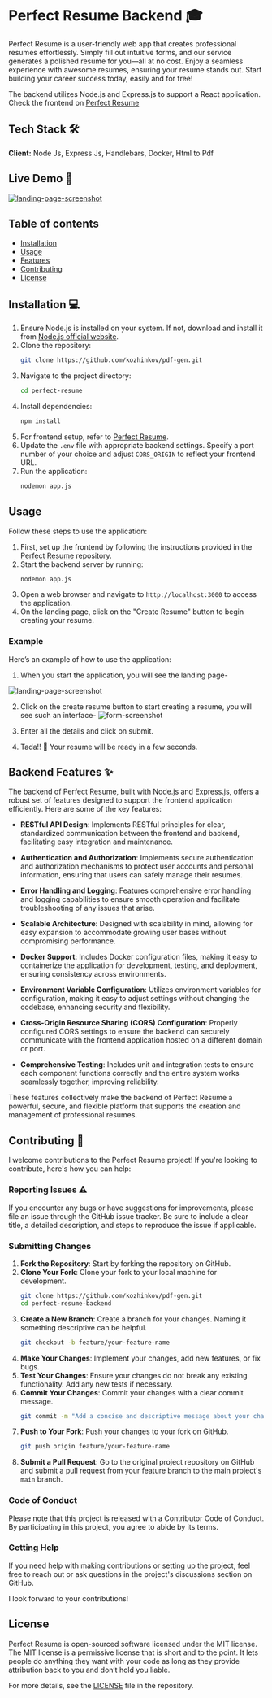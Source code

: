 
# Perfect Resume Backend :mortar_board:
 Perfect Resume is a user-friendly web app that creates professional
          resumes effortlessly. Simply fill out intuitive forms, and our service
          generates a polished resume for you—all at no cost. Enjoy a seamless
          experience with awesome resumes, ensuring your resume stands
          out. Start building your career success today, easily and for free!

The backend utilizes Node.js and Express.js to support a React application. Check the frontend on [Perfect Resume](https://github.com/kozhinkov/pdf-gen)


## Tech Stack :hammer_and_wrench:

**Client:** Node Js, Express Js, Handlebars, Docker, Html to Pdf


## Live Demo 🚀

[![landing-page-screenshot](./images/landing-page-screenshot.jpg)](https://perfect-resume.crafted-concepts.tech)

## Table of contents
- [Installation](#installation)
- [Usage](#usage)
- [Features](#features)
- [Contributing](#contributing)
- [License](#license)
## Installation 💻
1. Ensure Node.js is installed on your system. If not, download and install it from [Node.js official website](https://nodejs.org/).
2. Clone the repository:
    ```sh
    git clone https://github.com/kozhinkov/pdf-gen.git
    ```
3. Navigate to the project directory:
    ```sh
    cd perfect-resume
    ```
4. Install dependencies:
    ```sh
    npm install
    ```
5.   For frontend setup, refer to [Perfect Resume](https://github.com/kozhinkov/pdf-gen).
6. Update the `.env` file with appropriate backend settings. Specify a port number of your choice and adjust `CORS_ORIGIN` to reflect your frontend URL.
7. Run the application:
    ```sh
    nodemon app.js
    ```
    
## Usage

Follow these steps to use the application:

1. First, set up the frontend by following the instructions provided in the [Perfect Resume](https://github.com/kozhinkov/pdf-gen) repository.
2. Start the backend server by running:
    ```sh
    nodemon app.js
    ```
3. Open a web browser and navigate to `http://localhost:3000` to access the application.
4. On the landing page, click on the "Create Resume" button to begin creating your resume.

### Example
Here’s an example of how to use the application:
1. When you start the application, you will see the landing page-

![landing-page-screenshot](./images/landing-page-screenshot.jpg)

2. Click on the create resume button to start creating a resume, you will see such an interface-
![form-screenshot](./images/form-screenshot.jpg)

3. Enter all the details and click on submit.

4. Tada!! 🎉 Your resume will be ready in a few seconds.

## Backend Features :sparkles:

The backend of Perfect Resume, built with Node.js and Express.js, offers a robust set of features designed to support the frontend application efficiently. Here are some of the key features:

- **RESTful API Design**: Implements RESTful principles for clear, standardized communication between the frontend and backend, facilitating easy integration and maintenance.

- **Authentication and Authorization**: Implements secure authentication and authorization mechanisms to protect user accounts and personal information, ensuring that users can safely manage their resumes.

- **Error Handling and Logging**: Features comprehensive error handling and logging capabilities to ensure smooth operation and facilitate troubleshooting of any issues that arise.

- **Scalable Architecture**: Designed with scalability in mind, allowing for easy expansion to accommodate growing user bases without compromising performance.

- **Docker Support**: Includes Docker configuration files, making it easy to containerize the application for development, testing, and deployment, ensuring consistency across environments.

- **Environment Variable Configuration**: Utilizes environment variables for configuration, making it easy to adjust settings without changing the codebase, enhancing security and flexibility.

- **Cross-Origin Resource Sharing (CORS) Configuration**: Properly configured CORS settings to ensure the backend can securely communicate with the frontend application hosted on a different domain or port.

- **Comprehensive Testing**: Includes unit and integration tests to ensure each component functions correctly and the entire system works seamlessly together, improving reliability.

These features collectively make the backend of Perfect Resume a powerful, secure, and flexible platform that supports the creation and management of professional resumes.

## Contributing :handshake:

I welcome contributions to the Perfect Resume project! If you're looking to contribute, here's how you can help:

### Reporting Issues :warning:

If you encounter any bugs or have suggestions for improvements, please file an issue through the GitHub issue tracker. Be sure to include a clear title, a detailed description, and steps to reproduce the issue if applicable.

### Submitting Changes

1. **Fork the Repository**: Start by forking the repository on GitHub.
2. **Clone Your Fork**: Clone your fork to your local machine for development.
    ```sh
    git clone https://github.com/kozhinkov/pdf-gen.git
    cd perfect-resume-backend
    ```
3. **Create a New Branch**: Create a branch for your changes. Naming it something descriptive can be helpful.
    ```sh
    git checkout -b feature/your-feature-name
    ```
4. **Make Your Changes**: Implement your changes, add new features, or fix bugs.
5. **Test Your Changes**: Ensure your changes do not break any existing functionality. Add any new tests if necessary.
6. **Commit Your Changes**: Commit your changes with a clear commit message.
    ```sh
    git commit -m "Add a concise and descriptive message about your change"
    ```
7. **Push to Your Fork**: Push your changes to your fork on GitHub.
    ```sh
    git push origin feature/your-feature-name
    ```
8. **Submit a Pull Request**: Go to the original project repository on GitHub and submit a pull request from your feature branch to the main project's `main` branch.

### Code of Conduct

Please note that this project is released with a Contributor Code of Conduct. By participating in this project, you agree to abide by its terms.

### Getting Help

If you need help with making contributions or setting up the project, feel free to reach out or ask questions in the project's discussions section on GitHub.

I look forward to your contributions!

## License

Perfect Resume is open-sourced software licensed under the MIT license. The MIT license is a permissive license that is short and to the point. It lets people do anything they want with your code as long as they provide attribution back to you and don’t hold you liable.

For more details, see the [LICENSE](./LICENSE) file in the repository.
